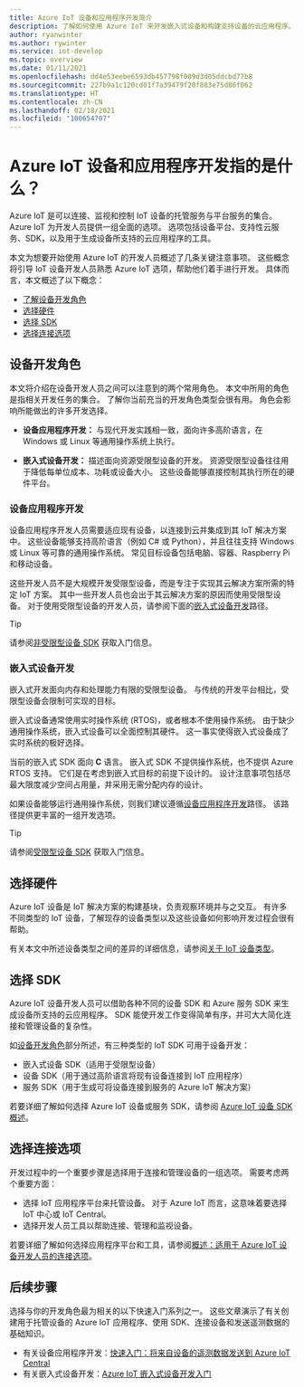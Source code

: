 ```yaml
---
title: Azure IoT 设备和应用程序开发简介
description: 了解如何使用 Azure IoT 来开发嵌入式设备和构建支持设备的云应用程序。
author: ryanwinter
ms.author: rywinter
ms.service: iot-develop
ms.topic: overview
ms.date: 01/11/2021
ms.openlocfilehash: dd4e53eebe6593db457798f009d3d05ddcbd77b8
ms.sourcegitcommit: 227b9a1c120cd01f7a39479f20f883e75d86f062
ms.translationtype: HT
ms.contentlocale: zh-CN
ms.lasthandoff: 02/18/2021
ms.locfileid: "100654707"
---
```

# <a name="what-is-azure-iot-device-and-application-development"></a>Azure IoT 设备和应用程序开发指的是什么？

Azure IoT 是可以连接、监视和控制 IoT 设备的托管服务与平台服务的集合。 Azure IoT 为开发人员提供一组全面的选项。 选项包括设备平台、支持性云服务、SDK，以及用于生成设备所支持的云应用程序的工具。

本文为想要开始使用 Azure IoT 的开发人员概述了几条关键注意事项。 这些概念将引导 IoT 设备开发人员熟悉 Azure IoT 选项，帮助他们着手进行开发。 具体而言，本文概述了以下概念：
- [了解设备开发角色](#device-development-roles)
- [选择硬件](#choosing-your-hardware)
- [选择 SDK](#choosing-an-sdk)
- [选择连接选项](#selecting-connection-options)

## <a name="device-development-roles"></a>设备开发角色
本文将介绍在设备开发人员之间可以注意到的两个常用角色。 本文中所用的角色是指相关开发任务的集合。 了解你当前充当的开发角色类型会很有用。 角色会影响所能做出的许多开发选择。

* **设备应用程序开发：** 与现代开发实践相一致，面向许多高阶语言，在 Windows 或 Linux 等通用操作系统上执行。

* **嵌入式设备开发：** 描述面向资源受限型设备的开发。 资源受限型设备往往用于降低每单位成本、功耗或设备大小。 这些设备能够直接控制其执行所在的硬件平台。

### <a name="device-application-development"></a>设备应用程序开发
设备应用程序开发人员需要适应现有设备，以连接到云并集成到其 IoT 解决方案中。 这些设备能够支持高阶语言（例如 C# 或 Python），并且往往支持 Windows 或 Linux 等可靠的通用操作系统。 常见目标设备包括电脑、容器、Raspberry Pi 和移动设备。 

这些开发人员不是大规模开发受限型设备，而是专注于实现其云解决方案所需的特定 IoT 方案。 其中一些开发人员也会出于其云解决方案的原因而使用受限型设备。 对于使用受限型设备的开发人员，请参阅下面的[嵌入式设备开发](#embedded-device-development)路径。

> [!TIP]
> 请参阅[非受限型设备 SDK](about-iot-sdks.md#unconstrained-device-sdks) 获取入门信息。

### <a name="embedded-device-development"></a>嵌入式设备开发
嵌入式开发面向内存和处理能力有限的受限型设备。 与传统的开发平台相比，受限型设备会限制可实现的目标。

嵌入式设备通常使用实时操作系统 (RTOS)，或者根本不使用操作系统。 由于缺少通用操作系统，嵌入式设备可以全面控制其硬件。 这一事实使得嵌入式设备成了实时系统的极好选择。

当前的嵌入式 SDK 面向 **C** 语言。 嵌入式 SDK 不提供操作系统，也不提供 Azure RTOS 支持。 它们是在考虑到嵌入式目标的前提下设计的。 设计注意事项包括尽最大限度减少空间占用量，并采用无需分配内存的设计。

如果设备能够运行通用操作系统，则我们建议遵循[设备应用程序开发](#device-application-development)路径。 该路径提供更丰富的一组开发选项。

> [!TIP]
> 请参阅[受限型设备 SDK](about-iot-sdks.md#constrained-device-sdks) 获取入门信息。

## <a name="choosing-your-hardware"></a>选择硬件
Azure IoT 设备是 IoT 解决方案的构建基块，负责观察环境并与之交互。 有许多不同类型的 IoT 设备，了解现存的设备类型以及这些设备如何影响开发过程会很有帮助。

有关本文中所述设备类型之间的差异的详细信息，请参阅[关于 IoT 设备类型](concepts-iot-device-types.md)。

## <a name="choosing-an-sdk"></a>选择 SDK
Azure IoT 设备开发人员可以借助各种不同的设备 SDK 和 Azure 服务 SDK 来生成设备所支持的云应用程序。 SDK 能使开发工作变得简单有序，并可大大简化连接和管理设备的复杂性。 

如[设备开发角色](#device-development-roles)部分所述，有三种类型的 IoT SDK 可用于设备开发：
- 嵌入式设备 SDK（适用于受限型设备）
- 设备 SDK（用于通过高阶语言将现有设备连接到 IoT 应用程序）
- 服务 SDK（用于生成可将设备连接到服务的 Azure IoT 解决方案）

若要详细了解如何选择 Azure IoT 设备或服务 SDK，请参阅 [Azure IoT 设备 SDK 概述](about-iot-sdks.md)。

## <a name="selecting-connection-options"></a>选择连接选项
开发过程中的一个重要步骤是选择用于连接和管理设备的一组选项。 需要考虑两个重要方面：
- 选择 IoT 应用程序平台来托管设备。 对于 Azure IoT 而言，这意味着要选择 IoT 中心或 IoT Central。
- 选择开发人员工具以帮助连接、管理和监视设备。

若要详细了解如何选择应用程序平台和工具，请参阅[概述：适用于 Azure IoT 设备开发人员的连接选项](concepts-overview-connection-options.md)。

## <a name="next-steps"></a>后续步骤
选择与你的开发角色最为相关的以下快速入门系列之一。 这些文章演示了有关创建用于托管设备的 Azure IoT 应用程序、使用 SDK、连接设备和发送遥测数据的基础知识。  
- 有关设备应用程序开发：[快速入门：将来自设备的遥测数据发送到 Azure IoT Central](quickstart-send-telemetry-python.md)
- 有关嵌入式设备开发：[Azure IoT 嵌入式设备开发入门](quickstart-device-development.md)
